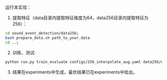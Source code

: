 运行本实验：

1. 提取特征（data目录内提取特征维度为64，data256目录内提取特征为256）：
```bash
cd sound_event_detection/data256;
bash prepare_data.sh path_to_your_data
cd ..;
```

2. 训练、测试:
```bash
python run.py train_evaluate configs/256_interpolate_aug.yaml data256/eval/feature.csv data256/eval/label.csv
```

3. 结果在experiments中生成，最优结果已在experiments中给出。

